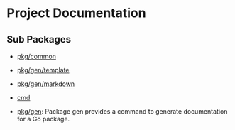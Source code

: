 # Project Documentation

## Sub Packages

* [pkg/common](pkg/common/README.md)

* [pkg/gen/template](pkg/gen/template/README.md)

* [pkg/gen/markdown](pkg/gen/markdown/README.md)

* [cmd](cmd/README.md)

* [pkg/gen](pkg/gen/README.md): Package gen provides a command to generate documentation for a Go package.
